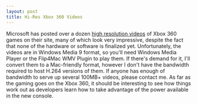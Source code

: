 ```yaml
---
layout: post
title: Hi-Res Xbox 360 Videos
---
```

Microsoft has posted over a dozen [high resolution videos](http://www.microsoft.com/downloads/details.aspx?familyid=abde1e02-b529-469e-ae6a-7417fcde9e12&displaylang=en#filelist) of Xbox 360 games on their site, many of which look very impressive, despite the fact that none of the hardware or software is finalized yet. Unfortunately, the videos are in Windows Media 9 format, so you'll need Windows Media Player or the Flip4Mac WMV Plugin to play them. If there's demand for it, I'll convert them to a Mac-friendly format, however I don't have the bandwidth required to host H.264 versions of them. If anyone has enough of bandwidth to serve up several 100MB+ videos, please contact me. As far as the gaming goes on the Xbox 360, it should be interesting to see how things work out as developers learn how to take advantage of the power available in the new console.
